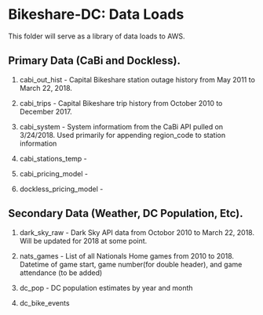 # Bikeshare-DC: Data Loads

This folder will serve as a library of data loads to AWS.  

## Primary Data (CaBi and Dockless).

1. cabi_out_hist - Capital Bikeshare station outage history from May 2011 to March 22, 2018.

1. cabi_trips - Capital Bikeshare trip history from October 2010 to December 2017.

1. cabi_system - System informatiom from the CaBi API pulled on 3/24/2018.  Used primarily for appending region_code to station information 

1. cabi_stations_temp - 

1. cabi_pricing_model - 

1. dockless_pricing_model - 

## Secondary Data (Weather, DC Population, Etc).

1. dark_sky_raw - Dark Sky API data from Octobor 2010 to March 22, 2018.  Will be updated for 2018 at some point.

1. nats_games - List of all Nationals Home games from 2010 to 2018.  Datetime of game start, game number(for double header), and game attendance (to be added)

1. dc_pop - DC population estimates by year and month

1. dc_bike_events


